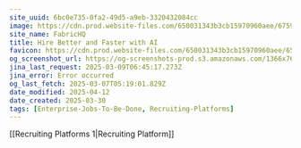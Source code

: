 ```yaml
---
site_uuid: 6bc0e735-0fa2-49d5-a9eb-3320432084cc
image: https://cdn.prod.website-files.com/650031343b3cb15970960aee/6759f31c057f5856fd2a85a7_Fabric%20Deck%20(AI%20Interviewing).jpg
site_name: FabricHQ
title: Hire Better and Faster with AI
favicon: https://cdn.prod.website-files.com/650031343b3cb15970960aee/650ab274e1de5f7e3b6ae6fd_fabric_logomark_enclosed.png
og_screenshot_url: https://og-screenshots-prod.s3.amazonaws.com/1366x768/80/false/d3813120a803dbfcec1175f3f34eaaafe0bc0dc7eb5508d85111f9c0cee29f86.jpeg
jina_last_request: 2025-03-09T06:45:17.273Z
jina_error: Error occurred
og_last_fetch: 2025-03-07T05:19:01.829Z
date_modified: 2025-04-12
date_created: 2025-03-30
tags: [Enterprise-Jobs-To-Be-Done, Recruiting-Platforms]
---
```





















































[[Recruiting Platforms 1|Recruiting Platform]]
